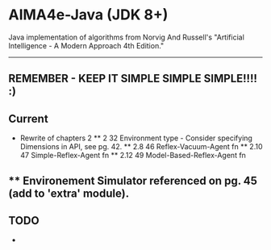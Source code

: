 # AIMA4e-Java (JDK 8+)
Java implementation of algorithms from Norvig And Russell's "Artificial Intelligence - A Modern Approach 4th Edition."

---

## REMEMBER - KEEP IT SIMPLE SIMPLE SIMPLE!!!! :)

## Current
* Rewrite of chapters 2
** 2	    32	Environment	                type
            - Consider specifying Dimensions in API, see pg. 42.
** 2.8	    46	Reflex-Vacuum-Agent	        fn
** 2.10	47	Simple-Reflex-Agent	            fn
** 2.12	49	Model-Based-Reflex-Agent        fn

** Environement Simulator referenced on pg. 45 (add to 'extra' module).
---

## TODO
*


